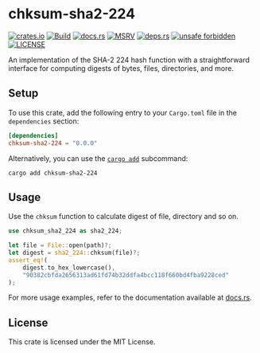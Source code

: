 # chksum-sha2-224

[![crates.io](https://img.shields.io/crates/v/chksum-sha2-224?style=flat-square&logo=rust "crates.io")](https://crates.io/crates/chksum-sha2-224)
[![Build](https://img.shields.io/github/actions/workflow/status/chksum-rs/sha2-224/rust.yml?branch=master&style=flat-square&logo=github "Build")](https://github.com/chksum-rs/sha2-224/actions/workflows/rust.yml)
[![docs.rs](https://img.shields.io/docsrs/chksum-sha2-224?style=flat-square&logo=docsdotrs "docs.rs")](https://docs.rs/chksum-sha2-224/)
[![MSRV](https://img.shields.io/badge/MSRV-1.74.0-informational?style=flat-square "MSRV")](https://github.com/chksum-rs/sha2-224/blob/master/Cargo.toml)
[![deps.rs](https://deps.rs/crate/chksum-sha2-224/0.0.0/status.svg?style=flat-square "deps.rs")](https://deps.rs/crate/chksum-sha2-224/0.0.0)
[![unsafe forbidden](https://img.shields.io/badge/unsafe-forbidden-success.svg?style=flat-square "unsafe forbidden")](https://github.com/rust-secure-code/safety-dance)
[![LICENSE](https://img.shields.io/github/license/chksum-rs/sha2-224?style=flat-square "LICENSE")](https://github.com/chksum-rs/sha2-224/blob/master/LICENSE)

An implementation of the SHA-2 224 hash function with a straightforward interface for computing digests of bytes, files, directories, and more.

## Setup

To use this crate, add the following entry to your `Cargo.toml` file in the `dependencies` section:

```toml
[dependencies]
chksum-sha2-224 = "0.0.0"
```

Alternatively, you can use the [`cargo add`](https://doc.rust-lang.org/cargo/commands/cargo-add.html) subcommand:

```shell
cargo add chksum-sha2-224
```

## Usage

Use the `chksum` function to calculate digest of file, directory and so on.

```rust
use chksum_sha2_224 as sha2_224;

let file = File::open(path)?;
let digest = sha2_224::chksum(file)?;
assert_eq!(
    digest.to_hex_lowercase(),
    "90382cbfda2656313ad61fd74b32ddfa4bcc118f660bd4fba9228ced"
);
```

For more usage examples, refer to the documentation available at [docs.rs](https://docs.rs/chksum-sha2-224/).

## License

This crate is licensed under the MIT License.
